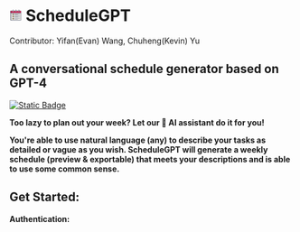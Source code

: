 #  <img src="images/icons8-timeline-64.png" width="22" /> ScheduleGPT
Contributor: Yifan(Evan) Wang, Chuheng(Kevin) Yu

## A conversational schedule generator based on GPT-4

[![Static Badge](https://img.shields.io/badge/link-Launch%20the%20Website-green)](https://evanwangyifan.github.io/ScheduleGPT/)

**Too lazy to plan out your week? Let our 🤖 AI assistant do it for you!**

**You're able to use natural language (any) to describe your tasks as detailed or vague as you wish. ScheduleGPT will generate a weekly schedule (preview & exportable) that meets your descriptions and is able to use some common sense.**

## Get Started:
**Authentication:**

